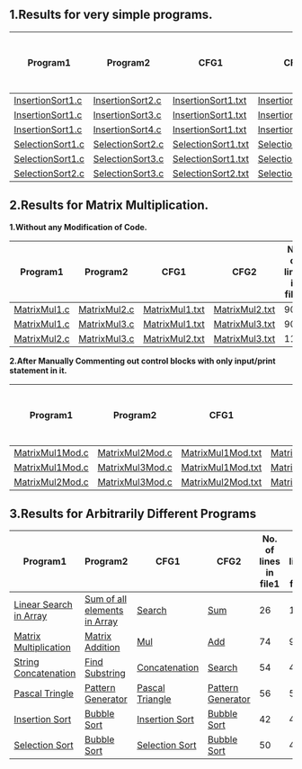 1.Results for very simple programs.
-------

Program1  | Program2    | CFG1 		 | CFG2 	  | No. of lines in file1 | No. of lines in file2 | Diff. Count |
----------|-------------|------------|------------|-----------------------|-----------------------|-------------|
[InsertionSort1.c](test/InsertionSort1.c) | [InsertionSort2.c](test/InsertionSort2.c) | [InsertionSort1.txt](testStructure/InsertionSort1.txt) |[InsertionSort2.txt](testStructure/InsertionSort2.txt) | 42 | 42 | 0 |
[InsertionSort1.c](test/InsertionSort1.c) | [InsertionSort3.c](test/InsertionSort3.c) | [InsertionSort1.txt](testStructure/InsertionSort1.txt) |[InsertionSort3.txt](testStructure/InsertionSort3.txt) | 42 | 42 | 0 |
[InsertionSort1.c](test/InsertionSort1.c) | [InsertionSort4.c](test/InsertionSort4.c) | [InsertionSort1.txt](testStructure/InsertionSort1.txt) |[InsertionSort4.txt](testStructure/InsertionSort4.txt) | 42 | 42 | 0 | 
[SelectionSort1.c](test/SelectionSort1.c) | [SelectionSort2.c](test/SelectionSort2.c) | [SelectionSort1.txt](testStructure/SelectionSort1.txt) |[SelectionSort2.txt](testStructure/SelectionSort2.txt) | 50 | 44 | 18 |
[SelectionSort1.c](test/SelectionSort1.c) | [SelectionSort3.c](test/SelectionSort3.c) | [SelectionSort1.txt](testStructure/SelectionSort1.txt) |[SelectionSort3.txt](testStructure/SelectionSort3.txt) | 50 | 44 | 18 | 
[SelectionSort2.c](test/SelectionSort2.c) | [SelectionSort3.c](test/SelectionSort3.c) | [SelectionSort2.txt](testStructure/SelectionSort2.txt) |[SelectionSort3.txt](testStructure/SelectionSort3.txt) | 44 | 44 | 0 |

2.Results for Matrix Multiplication.
---------

**1.Without any Modification of Code.**  

Program1  | Program2    | CFG1 		 | CFG2 	  | No. of lines in file1 | No. of lines in file2 | Diff. Count |
----------|-------------|------------|------------|-----------------------|-----------------------|-------------|
[MatrixMul1.c](test/MatrixMul1.c) | [MatrixMul2.c](test/MatrixMul2.c) | [MatrixMul1.txt](testStructure/MatrixMul1.txt) |[MatrixMul2.txt](testStructure/MatrixMul2.txt) | 90 | 144 | 100 |
[MatrixMul1.c](test/MatrixMul1.c) | [MatrixMul3.c](test/MatrixMul3.c) | [MatrixMul1.txt](testStructure/MatrixMul1.txt) |[MatrixMul3.txt](testStructure/MatrixMul3.txt) | 90 | 116 | 72 |
[MatrixMul2.c](test/MatrixMul2.c) | [MatrixMul3.c](test/MatrixMul3.c) | [MatrixMul2.txt](testStructure/MatrixMul2.txt) |[MatrixMul3.txt](testStructure/MatrixMul3.txt) | 114 | 116 | 98 |

**2.After Manually Commenting out control blocks with only input/print statement in it.**   

Program1  | Program2    | CFG1 		 | CFG2 	  | No. of lines in file1 | No. of lines in file2 | Diff. Count |
----------|-------------|------------|------------|-----------------------|-----------------------|-------------|
[MatrixMul1Mod.c](test/MatrixMul1Mod.c) | [MatrixMul2Mod.c](test/MatrixMul2Mod.c) | [MatrixMul1Mod.txt](testStructure/MatrixMul1Mod.txt) |[MatrixMul2Mod.txt](testStructure/MatrixMul2Mod.txt) | 38 | 54 | 36 |
[MatrixMul1Mod.c](test/MatrixMul1Mod.c) | [MatrixMul3Mod.c](test/MatrixMul3Mod.c) | [MatrixMul1Mod.txt](testStructure/MatrixMul1Mod.txt) |[MatrixMul3Mod.txt](testStructure/MatrixMul3Mod.txt) | 38 | 47 | 31 |
[MatrixMul2Mod.c](test/MatrixMul2Mod.c) | [MatrixMul3Mod.c](test/MatrixMul3Mod.c) | [MatrixMul2Mod.txt](testStructure/MatrixMul2Mod.txt) |[MatrixMul3Mod.txt](testStructure/MatrixMul3Mod.txt) | 54 | 47 | 31 |

3.Results for Arbitrarily Different Programs
----------

Program1  | Program2    | CFG1 		 | CFG2 	  | No. of lines in file1 | No. of lines in file2 | Diff. Count |
----------|-------------|------------|------------|-----------------------|-----------------------|-------------|
[Linear Search in Array](test/Arbit2A.c) | [Sum of all elements in Array](test/Arbit2B) | [Search](testStructure/Arbit2A.txt) |[Sum](testStructure/Arbit2B.txt) | 26 | 11 | 21 |
[Matrix Multiplication](test/Arbit3A.c) | [Matrix Addition](test/Arbit3B.c) | [Mul](testStructure/Arbit3A.txt) |[Add](testStructure/Arbit3B.txt) | 74 | 90 | 50 |
[String Concatenation](test/Arbit4A.c) | [Find Substring](test/Arbit4B.c) | [Concatenation](testStructure/Arbit4A.txt) |[Search](testStructure/Arbit4B.txt) | 54 | 47 | 31 |
[Pascal Tringle](test/Arbit1A.c) | [Pattern Generator](test/Arbit1B.c) | [Pascal Triangle](testStructure/Arbit1A.txt) |[Pattern Generator](testStructure/Arbit1B.txt) | 56 | 56 | 0 |
[Insertion Sort](test/InsertionSort1.c) | [Bubble Sort](test/BubbleSort1.c) | [Insertion Sort](testStructure/InsertionSort1.txt) |[Bubble Sort](testStructure/BubbleSort1.txt) | 42 | 44 | 24 |
[Selection Sort](test/SelectionSort1.c) | [Bubble Sort](test/BubbleSort1.c) | [Selection Sort](testStructure/SelectioSort1.txt) |[Bubble Sort](testStructure/BubbleSort1.txt) | 50 | 44 | 18 |






